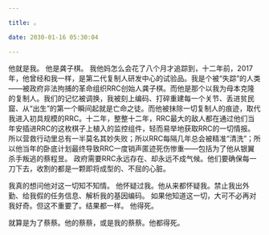 ```yaml
---

title: 。

date: 2030-01-16 05:30:04

---
```


他就是我。
他是龚子棋。
我他妈怎么会花了八个月才追踪到，十二年前，2017年，他曾经和我一样，是第二代复制人研发中心的试验品。我是个被“失踪”的人类——被政府非法拘捕的革命组织RRC创始人龚子棋。而他是那个以我为母本克隆的复制人。我们的记忆被调换，我被刻上编码、打碎重建每一个关节、丢进贫民窟、从“出生”的第一个瞬间起就是亡命之徒。而他被抹除一切复制人的痕迹，取代我进入初具规模的RRC。十二年，整整十二年，RRC最大的敌人都在通过他们当年安插进RRC的这枚棋子上植入的监控组件，轻而易举地获取RRC的一切情报。
所以营救行动里总有一半莫名其妙失败；所以RRC每隔几年总会被精准“清洗”；所以他当年的卧底计划最终导致RRC一度销声匿迹死伤惨重——包括为了他从银翼杀手叛逃的蔡程昱。
政府需要RRC永远存在、却永远不成气候。他们要确保每一刀下去，收割的都是一颗即将成型的、不屈的心脏。

我真的想问他对这一切知不知情。
他怀疑过我。他从来都怀疑我。禁止我出外勤、给我假的任务信息、解析我的基因编码。
如果他知道这一切，大可不必再对我好奇。但这不重要了。结果都一样。
他得死。

就算是为了蔡蔡。他的蔡蔡，或是我的蔡蔡。他都得死。